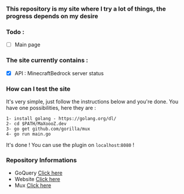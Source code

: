 ### This repository is my site where I try a lot of things, the progress depends on my desire

### Todo :

- [ ] Main page

### The site currently contains :

- [x] API : MinecraftBedrock server status

### How can I test the site

It's very simple, just follow the instructions below and you're done. You have one possibilities, here they are :

```
1- install golang - https://golang.org/dl/
2- cd $PATH/MaXoooZ.dev
3- go get github.com/gorilla/mux
4- go run main.go
```

It's done ! You can use the plugin on `localhost`:`8080` !

### Repository Informations

- GoQuery [Click here](https://github.com/Seyz123/goquery)
- Website [Click here](https://maxoooz.dev/)
- Mux [Click here](https://github.com/gorilla/mux)
